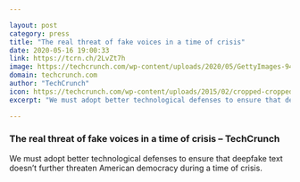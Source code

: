 ```yaml
---

layout: post
category: press
title: "The real threat of fake voices in a time of crisis"
date: 2020-05-16 19:00:33
link: https://tcrn.ch/2LvZt7h
image: https://techcrunch.com/wp-content/uploads/2020/05/GettyImages-946416354.jpg?w=500
domain: techcrunch.com
author: "TechCrunch"
icon: https://techcrunch.com/wp-content/uploads/2015/02/cropped-cropped-favicon-gradient.png?w=180
excerpt: "We must adopt better technological defenses to ensure that deepfake text doesn’t further threaten American democracy during a time of crisis."

---
```


### The real threat of fake voices in a time of crisis – TechCrunch

We must adopt better technological defenses to ensure that deepfake text doesn’t further threaten American democracy during a time of crisis.